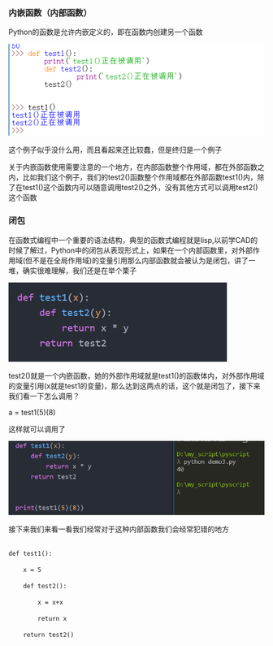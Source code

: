 ### 内嵌函数（内部函数）

Python的函数是允许内嵌定义的，即在函数内创建另一个函数

![](/assets/内嵌函数.png)

这个例子似乎没什么用，而且看起来还比较蠢，但是终归是一个例子

关于内嵌函数使用需要注意的一个地方，在内部函数整个作用域，都在外部函数之内，比如我们这个例子，我们的test2\(\)函数整个作用域都在外部函数test1\(\)内，除了在test1\(\)这个函数内可以随意调用test2\(\)之外，没有其他方式可以调用test2\(\)这个函数

### 闭包

在函数式编程中一个重要的语法结构，典型的函数式编程就是lisp,以前学CAD的时候了解过，Python中的闭包从表现形式上，如果在一个内部函数里，对外部作用域\(但不是在全局作用域\)的变量引用那么内部函数就会被认为是闭包，讲了一堆，确实很难理解，我们还是在举个栗子

![](/assets/闭包.png)

test2\(\)就是一个内嵌函数，她的外部作用域就是test1\(\)的函数体内，对外部作用域的变量引用\(x就是test1的变量\)，那么达到这两点的话，这个就是闭包了，接下来我们看一下怎么调用？

a  = test1\(5\)\(8\)

这样就可以调用了

![](/assets/调用闭包.png)

接下来我们来看一看我们经常对于这种内部函数我们会经常犯错的地方

```

def test1():

    x = 5

    def test2():

        x = x+x

        return x

    return test2()

```
